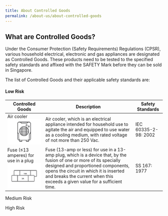 ```yaml
---
title: About Controlled Goods
permalink: /about-us/about-controlled-goods
---
```

## What are Controlled Goods?
Under the Consumer Protection (Safety Requirements) Regulations (CPSR), various household electrical, electronic and gas appliances are designated as Controlled Goods. These products need to be tested to the specified safety standards and affixed with the SAFETY Mark before they can be sold in Singapore.

The list of Controlled Goods and their applicable safety standards are:

#### **Low Risk**

|Controlled Goods|Description|Safety Standards|
| --- | --- | --- |
|Air cooler ![air cooler](/images/about-us/33-categories-controlled-goods/air-cooler.png)  |Air cooler, which is an electrical appliance intended for household use to agitate the air and equipped to use water as a cooling medium, with rated voltage of not more than 250 Vac.|IEC 60335-2-98: 2002
|Fuse (≤13 amperes) for use in a plug ![fuse](/images/about-us/33-categories-controlled-goods/fuse.png)  |Fuse (13-amp or less) for use in a 13-amp plug, which is a device that, by the fusion of one or more of its specially designed and proportioned components, opens the circuit in which it is inserted and breaks the current when this exceeds a given value for a sufficient time.|SS 167: 1977


Medium Risk


High Risk
